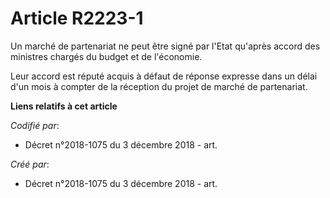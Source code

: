 # Article R2223-1

Un marché de partenariat ne peut être signé par l'Etat qu'après accord des ministres chargés du budget et de l'économie.

Leur accord est réputé acquis à défaut de réponse expresse dans un délai d'un mois à compter de la réception du projet de
marché de partenariat.

**Liens relatifs à cet article**

_Codifié par_:

  - Décret n°2018-1075 du 3 décembre 2018 - art.

_Créé par_:

  - Décret n°2018-1075 du 3 décembre 2018 - art.
